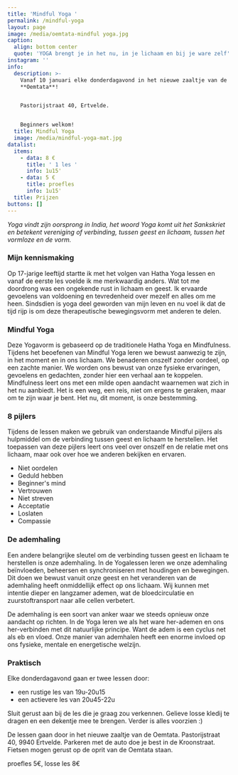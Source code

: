```yaml
---
title: 'Mindful Yoga '
permalink: /mindful-yoga
layout: page
image: /media/oemtata-mindful yoga.jpg
caption:
  align: bottom center
  quote: 'YOGA brengt je in het nu, in je lichaam en bij je ware zelf'
instagram: ''
info:
  description: >-
    Vanaf 10 januari elke donderdagavond in het nieuwe zaaltje van de
    **Oemtata**! 


    Pastorijstraat 40, Ertvelde.


    Beginners welkom!
  title: Mindful Yoga
  image: /media/mindful-yoga-mat.jpg
datalist:
  items:
    - data: 8 €
      title: ' 1 les '
      info: 1u15'
    - data: 5 €
      title: proefles
      info: 1u15'
  title: Prijzen
buttons: []
---
```


_Yoga vindt zijn oorsprong in India, het woord Yoga komt uit het Sankskriet en betekent vereniging of verbinding,  tussen geest en lichaam, tussen het vormloze en de vorm._

### Mijn kennismaking

Op 17-jarige leeftijd startte ik met het volgen van Hatha Yoga lessen en vanaf de eerste les voelde ik me merkwaardig anders. Wat tot me doordrong was een ongekende rust in lichaam en geest. Ik ervaarde gevoelens van voldoening en tevredenheid over mezelf en alles om me heen. Sindsdien is yoga deel geworden van mijn leven en nu voel ik dat de tijd rijp is om deze therapeutische bewegingsvorm met anderen te delen. 

### Mindful Yoga 

Deze Yogavorm is gebaseerd op de traditionele Hatha Yoga en Mindfulness. Tijdens het beoefenen van Mindful Yoga leren we bewust aanwezig te zijn, in het moment en in ons lichaam. We benaderen onszelf zonder oordeel, op een zachte manier. We worden ons bewust van onze fysieke ervaringen, gevoelens en gedachten, zonder hier een verhaal aan te koppelen. Mindfulness leert ons met een milde open aandacht waarnemen wat zich in het nu aanbiedt. Het is een weg, een reis, niet om ergens te geraken, maar om te zijn waar je bent. Het nu, dit moment, is onze bestemming.



### 8 pijlers

Tijdens de lessen maken we gebruik van onderstaande Mindful pijlers als hulpmiddel om de verbinding tussen geest en lichaam te herstellen. Het toepassen van deze pijlers leert ons veel over onszelf en de relatie met ons lichaam, maar ook over hoe we anderen bekijken en ervaren. 

- Niet oordelen
- Geduld hebben 
- Beginner's mind 
- Vertrouwen
- Niet streven 
- Acceptatie
- Loslaten
- Compassie



### De ademhaling 

Een andere belangrijke sleutel om de verbinding tussen geest en lichaam te herstellen is onze ademhaling. In de Yogalessen leren we onze ademhaling beïnvloeden, beheersen en synchroniseren met houdingen en bewegingen. Dit doen we bewust vanuit onze geest en het veranderen van de ademhaling heeft onmiddellijk effect op ons lichaam. Wij kunnen met intentie dieper en langzamer ademen, wat de bloedcirculatie en zuurstoftransport naar alle cellen verbetert. 

De ademhaling is een soort van anker waar we steeds opnieuw onze aandacht op richten. In de Yoga leren we als het ware her-ademen en ons her-verbinden met dit natuurlijke principe. Want de adem is een cyclus net als eb en vloed. Onze manier van ademhalen heeft een enorme invloed op ons fysieke, mentale en energetische welzijn.


### Praktisch

Elke donderdagavond gaan er twee lessen door: 
- een rustige les van 19u-20u15
- een actievere les van 20u45-22u

Sluit gerust aan bij de les die je graag zou verkennen. 
Gelieve losse kledij  te dragen en een dekentje mee te brengen. 
Verder is alles voorzien :) 

De lessen gaan door in het nieuwe zaaltje van de Oemtata. Pastorijstraat 40, 9940 Ertvelde. Parkeren met de auto doe je best in de Kroonstraat. Fietsen mogen gerust op de oprit van de Oemtata staan. 

proefles 5€, losse les 8€

